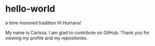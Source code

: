 # hello-world
a time-honored tradition
Hi Humans!

My name is Carissa.  I am glad to contribute on GitHub.
Thank you for viewing my profile and my repositories.
